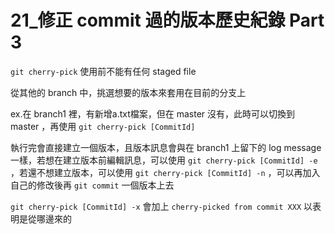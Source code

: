 # 21_修正 commit 過的版本歷史紀錄 Part 3

`git cherry-pick` 使用前不能有任何 staged file

從其他的 branch 中，挑選想要的版本來套用在目前的分支上 

ex.在 branch1 裡，有新增a.txt檔案，但在 master 沒有，此時可以切換到 master ，再使用 `git cherry-pick [CommitId]`

執行完會直接建立一個版本，且版本訊息會與在 branch1 上留下的 log message 一樣，若想在建立版本前編輯訊息，可以使用 `git cherry-pick [CommitId] -e` ，若還不想建立版本，可以使用 `git cherry-pick [CommitId] -n` ，可以再加入自己的修改後再 `git commit` 一個版本上去

`git cherry-pick [CommitId] -x` 會加上 `cherry-picked from commit XXX` 以表明是從哪邊來的